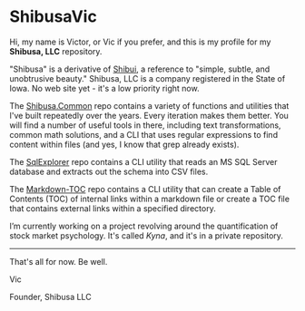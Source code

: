 # ShibusaVic

Hi, my name is Victor, or Vic if you prefer, and this is my profile for my **Shibusa, LLC** repository.

"Shibusa" is a derivative of [Shibui](https://en.wikipedia.org/wiki/Shibui), a reference to "simple, subtle, and unobtrusive beauty." Shibusa, LLC is a company registered in the State of Iowa. No web site yet - it's a low priority right now.

The [Shibusa.Common](https://github.com/shibusavic/Shibusa.Common) repo contains a variety of functions and utilities that I've built repeatedly over the years. Every iteration makes them better. You will find a number of useful tools in there, including text transformations, common math solutions, and a CLI that uses regular expressions to find content within files (and yes, I know that grep already exists).

The [SqlExplorer](https://github.com/shibusavic/SqlExplorer) repo contains a CLI utility that reads an MS SQL Server database and extracts out the schema into CSV files.

The [Markdown-TOC](https://github.com/shibusavic/Markdown-TOC) repo contains a CLI utility that can create a Table of Contents (TOC) of internal links within a markdown file or create a TOC file that contains external links within a specified directory.

I’m currently working on a project revolving around the quantification of stock market psychology. It's called _Kyna_, and it's in a private repository.

--------

That's all for now. Be well.

Vic

Founder, Shibusa LLC
